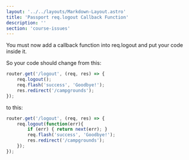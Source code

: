 ```yaml
---
layout: '../../layouts/Markdown-Layout.astro'
title: 'Passport req.logout Callback Function'
description: ''
section: 'course-issues'
---
```


You must now add a callback function into req.logout and put your code inside it.

So your code should change from this:
```js
router.get('/logout', (req, res) => {
	req.logout();
	req.flash('success', 'Goodbye!');
	res.redirect('/campgrounds');
});
```

to this:
```js
router.get('/logout', (req, res) => {
	req.logout(function(err){
		if (err) { return next(err); }
		req.flash('success', 'Goodbye!');
		res.redirect('/campgrounds');
	});
});
```